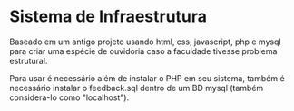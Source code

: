 # Sistema de Infraestrutura
Baseado em um antigo projeto usando html, css, javascript, php e mysql para criar uma espécie de ouvidoria caso a faculdade tivesse problema estrutural.

Para usar é necessário além de instalar o PHP em seu sistema, também é necessário instalar o feedback.sql dentro de um BD mysql (também considera-lo como "localhost").
